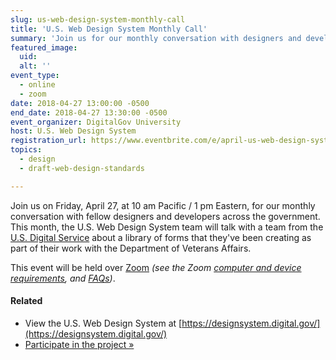 ```yaml
---
slug: us-web-design-system-monthly-call
title: 'U.S. Web Design System Monthly Call'
summary: 'Join us for our monthly conversation with designers and developers across the government.'
featured_image:
  uid:
  alt: ''
event_type:
  - online
  - zoom
date: 2018-04-27 13:00:00 -0500
end_date: 2018-04-27 13:30:00 -0500
event_organizer: DigitalGov University
host: U.S. Web Design System
registration_url: https://www.eventbrite.com/e/april-us-web-design-system-call-tickets-44852101844
topics:
  - design
  - draft-web-design-standards

---
```


Join us on Friday, April 27, at 10 am Pacific / 1 pm Eastern, for our monthly conversation with fellow designers and developers across the government. This month, the U.S. Web Design System team will talk with a team from the [U.S. Digital Service](https://www.usds.gov/) about a library of forms that they've been creating as part of their work with the Department of Veterans Affairs. 

This event will be held over [Zoom](https://www.zoom.us/)
_(see the Zoom [computer and device requirements](https://support.zoom.us/hc/en-us/articles/201362023-System-Requirements-for-PC-Mac-and-Linux), and [FAQs](https://support.zoom.us/hc/en-us/sections/200277708-Frequently-Asked-Questions))_.

#### Related
- View the U.S. Web Design System at [https://designsystem.digital.gov/](https://designsystem.digital.gov/)
- [Participate in the project »](https://github.com/uswds/uswds)
